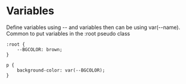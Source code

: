 # Variables

Define variables using -- and variables then can be using var(--name).  Common to put variables in the :root pseudo class

```
:root {
    --BGCOLOR: brown;
}

p {
    background-color: var(--BGCOLOR);
}
```
